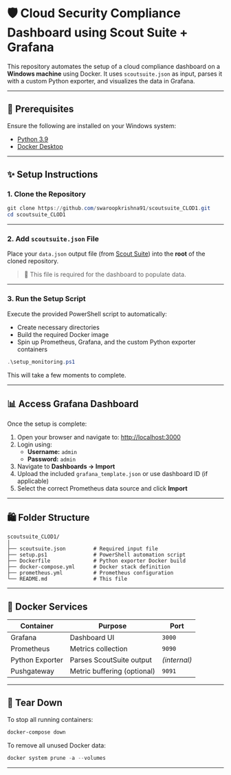 # 🛡️ Cloud Security Compliance Dashboard using Scout Suite + Grafana

This repository automates the setup of a cloud compliance dashboard on a **Windows machine** using Docker. It uses `scoutsuite.json` as input, parses it with a custom Python exporter, and visualizes the data in Grafana.

---

## 📌 Prerequisites

Ensure the following are installed on your Windows system:

- [Python 3.9](https://www.python.org/downloads/)
- [Docker Desktop](https://www.docker.com/products/docker-desktop)

---

## ✨ Setup Instructions

### 1. Clone the Repository

```powershell
git clone https://github.com/swaroopkrishna91/scoutsuite_CLOD1.git
cd scoutsuite_CLOD1
```

---

### 2. Add `scoutsuite.json` File

Place your `data.json` output file (from [Scout Suite](https://github.com/nccgroup/ScoutSuite)) into the **root** of the cloned repository.

> 📍 This file is required for the dashboard to populate data.

---

### 3. Run the Setup Script

Execute the provided PowerShell script to automatically:

- Create necessary directories
- Build the required Docker image
- Spin up Prometheus, Grafana, and the custom Python exporter containers

```powershell
.\setup_monitoring.ps1
```

This will take a few moments to complete.

---

## 📊 Access Grafana Dashboard

Once the setup is complete:

1. Open your browser and navigate to: [http://localhost:3000](http://localhost:3000)
2. Login using:
   - **Username:** `admin`
   - **Password:** `admin`
3. Navigate to **Dashboards → Import**
4. Upload the included `grafana_template.json` or use dashboard ID (if applicable)
5. Select the correct Prometheus data source and click **Import**

---

## 🛍 Folder Structure

```
scoutsuite_CLOD1/
│
├── scoutsuite.json         # Required input file
├── setup.ps1               # PowerShell automation script
├── Dockerfile              # Python exporter Docker build
├── docker-compose.yml      # Docker stack definition
├── prometheus.yml          # Prometheus configuration
└── README.md               # This file
```

---

## 🐳 Docker Services

| Container       | Purpose                            | Port         |
|----------------|------------------------------------|--------------|
| Grafana         | Dashboard UI                       | `3000`       |
| Prometheus      | Metrics collection                 | `9090`       |
| Python Exporter | Parses ScoutSuite output           | *(internal)* |
| Pushgateway     | Metric buffering (optional)        | `9091`       |

---

## 🪩 Tear Down

To stop all running containers:

```powershell
docker-compose down
```

To remove all unused Docker data:

```powershell
docker system prune -a --volumes
```

---